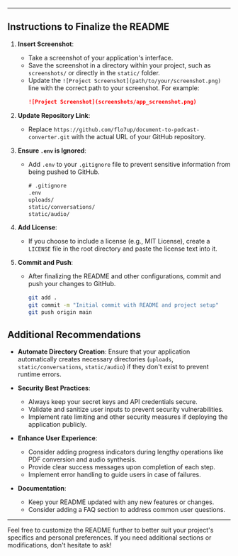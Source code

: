 
---

## Instructions to Finalize the README

1. **Insert Screenshot**:
   - Take a screenshot of your application's interface.
   - Save the screenshot in a directory within your project, such as `screenshots/` or directly in the `static/` folder.
   - Update the `![Project Screenshot](path/to/your/screenshot.png)` line with the correct path to your screenshot. For example:
     ```markdown
     ![Project Screenshot](screenshots/app_screenshot.png)
     ```

2. **Update Repository Link**:
   - Replace `https://github.com/flo7up/document-to-podcast-converter.git` with the actual URL of your GitHub repository.

3. **Ensure `.env` is Ignored**:
   - Add `.env` to your `.gitignore` file to prevent sensitive information from being pushed to GitHub.
     ```gitignore
     # .gitignore
     .env
     uploads/
     static/conversations/
     static/audio/
     ```

4. **Add License**:
   - If you choose to include a license (e.g., MIT License), create a `LICENSE` file in the root directory and paste the license text into it.

5. **Commit and Push**:
   - After finalizing the README and other configurations, commit and push your changes to GitHub.
     ```bash
     git add .
     git commit -m "Initial commit with README and project setup"
     git push origin main
     ```

## Additional Recommendations

- **Automate Directory Creation**: Ensure that your application automatically creates necessary directories (`uploads`, `static/conversations`, `static/audio`) if they don't exist to prevent runtime errors.

- **Security Best Practices**:
  - Always keep your secret keys and API credentials secure.
  - Validate and sanitize user inputs to prevent security vulnerabilities.
  - Implement rate limiting and other security measures if deploying the application publicly.

- **Enhance User Experience**:
  - Consider adding progress indicators during lengthy operations like PDF conversion and audio synthesis.
  - Provide clear success messages upon completion of each step.
  - Implement error handling to guide users in case of failures.

- **Documentation**:
  - Keep your README updated with any new features or changes.
  - Consider adding a FAQ section to address common user questions.

---

Feel free to customize the README further to better suit your project's specifics and personal preferences. If you need additional sections or modifications, don't hesitate to ask!
